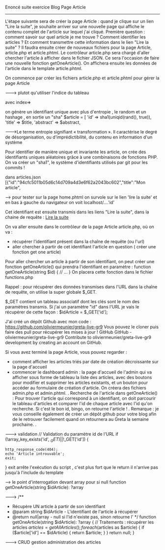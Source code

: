 Enoncé suite exercice Blog
Page Article
- - - - - - - - - - - -
L'étape suivante sera de créer la page Article : quand je clique sur un lien "Lire la suite", je souhaite arriver sur une nouvelle page qui affiche le contenu complet de l'article sur lequel j'ai cliqué. 
Première question : comment savoir sur quel article je me trouve ? Comment identifier les articles ? Et comment transmettre cette information dans le lien "Lire la suite" ? 
Il faudra ensuite créer de nouveaux fichiers pour la page Article, article.php et article.phtml. Le contrôleur article.php sera chargé d'aller chercher l'article à afficher dans le fichier JSON. Ce sera l'occasion de faire une nouvelle fonction getOneArticle().
On affichera ensuite les données de l'article dans le template article.phtml.


On commence par créer les fichiers article.php et article.phtml pour gérer la page Article

--->
plutot qu'utiliser l'indice du tableau 
<?php foreach ($articles as $article): ?> avec index=>

on génère un identifiant unique avec plus d'entropie , le random
et un hashage , en sortie un "sha"
$article = [
        'id' => sha1(uniqid(rand(), true)),
        'title' => $title,
        'abstract' => $abstract,



--->Le terme entropie signifiant « transformation ». Il caractérise le degré de désorganisation, ou d'imprédictibilité, du contenu en information d'un système


Pour identifier de manière unique et invariante les article, on crée des identifiants uniques aléatoires grâce à une combinaisons de fonctions PHP. On va créer un "sha1", le système d'identifiants utilisés par git pour les commits !

dans articles.json
[{"id":"94cfc5011b05d6c14d709a4d3e6f62a2043bc602","title":"Mon article", 

--> pour tester
sur la page home.phtml on survole sur le lien 'lire la suite' et en bas à gauche du navigateur on voit localhost/....'id'

Cet identifiant est ensuite transmis dans les liens "Lire la suite", dans la chaine de requête : 
<a href="article.php?id=<?=$article['id'];?>">Lire la suite</a>

On va aller ensuite dans le contrôleur de la page Article article.php, où on va :
- récupérer l'identifiant présent dans la chaîne de requête (ou l'url)
- aller chercher à partir de cet identifiant l'article en question ( créer une fonction get one article)

Pour aller chercher un article à partir de son identifiant, on peut créer une fonction getOneArticle() qui prendra l'identifiant en paramètre : 
function getOneArticle(string $id)
{
  // ...
}
On placera cette fonction dans le fichier functions.php

Rappel : pour récupérer des données transmises dans l'URL dans la chaîne de requête, on utilise la super globale $_GET.

$_GET contient un tableau associatif dont les clés sont le nom des paramètres transmis. Si j'ai un paramètre "id" dans l'URL je vais le récupérer de cette façon : 
$idArticle = $_GET['id'];


J'ai créé un dépôt Github avec mon code : https://github.com/oliviermeunier/greta-live-gr9
Vous pouvez le cloner puis faire des pull pour récupérer les mises à jour !
GitHub
GitHub - oliviermeunier/greta-live-gr9
Contribute to oliviermeunier/greta-live-gr9 development by creating an account on GitHub.


Si vous avez terminé la page Article, vous pouvez regarder : 
- comment afficher les articles triés par date de création décroissante sur la page d'accueil 
- commencer le dashboard admin : la page d'accueil de l'admin qui va afficher sous forme de tableau la liste des articles, avec des boutons pour modifier et supprimer les articles existants, et un bouton pour accéder au formulaire de création d'article. On créera des fichiers admin.php et admin.phtml. 
.
Recherche de l'article dans getOneArticle() : 
Pour trouver l'article qui correspond à un identifiant, on doit parcourir le tableau d'articles et comparer l'id de chaque article avec l'id qu'on recherche.
Si c'est le bon id, bingo, on retourne l'article ! 
.
Remarque : je vous conseille également de créer un dépôt github pour votre blog afin de le retrouver facilement quand on retournera au Greta la semaine prochaine.
.

---> validation
// Validation du paramètre id de l'URL
if (!array_key_exists('id', $_GET) || !$_GET['id']) {
    
    http_response_code(404);
    echo 'Article introuvable';
    exit;
}
exit arrête l'exécution du script , c'est plus fort que le return
il n'arrive pas jusqu'à l'include du template

--> le point d'interrogation devant array pour si null
function getOneArticle(string $idArticle): ?array


---> 
/**
 * Récupère UN article à partir de son identifiant
 * @param string $idArticle - L'identifiant de l'article à récupérer
 * @return null|array - null si l'id n'existe pas, sinon retourne l'
 */
function getOneArticle(string $idArticle): ?array
{
    // Traitements : récupérer les articles
    $articles = getAllArticles();
    foreach ($articles as $article) {
        if ($article['id'] == $idArticle) {
            return $article;
        }
    }
     return null;
}


---> CRUD gestion administration des articles


